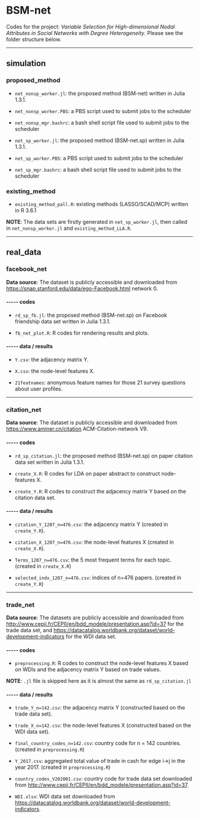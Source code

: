 # BSM-net
Codes for the project: *Variable Selection for High-dimensional Nodal Attributes in Social Networks with Degree Heterogeneity*. Please see the folder structure below. 

---------------------------------------------------------------------------------------

## simulation

### proposed_method

* `net_nonsp_worker.jl`: the proposed method (BSM-net) written in Julia 1.3.1.

* `net_nonsp_worker.PBS`: a PBS script used to submit jobs to the scheduler

* `net_nonsp_mgr.bashrc`: a bash shell script file used to submit jobs to the scheduler

* `net_sp_worker.jl`: the proposed method (BSM-net.sp) written in Julia 1.3.1.

* `net_sp_worker.PBS`: a PBS script used to submit jobs to the scheduler

* `net_sp_mgr.bashrc`: a bash shell script file used to submit jobs to the scheduler

### existing_method

* `existing_method_pall.R`: existing methods (LASSO/SCAD/MCP) written in R 3.6.1
    

**NOTE**: The data sets are firstly generated in `net_sp_worker.jl`, then called in `net_nonsp_worker.jl` and `existing_method_LLA.R`.

-------------------------------------------------------------------------------------------

## real_data

### facebook_net

**Data source**: The dataset is publicly accessible and downloaded from <https://snap.stanford.edu/data/ego-Facebook.html> network 0.

#### ----- codes

* `rd_sp_fb.jl`: the proposed method (BSM-net.sp) on Facebook friendship data set written in Julia 1.3.1.

* `fb_net_plot.R`: R codes for rendering results and plots.

#### ----- data / results

* `Y.csv`: the adjacency matrix Y.

* `X.csv`: the node-level features X.

* `21featnames`: anonymous feature names for those 21 survey questions about user profiles.

-------------------------------------------------------------------------------------------
 
### citation_net

**Data source**: The dataset is publicly accessible and downloaded from <https://www.aminer.cn/citation> ACM-Citation-network V9.

#### ----- codes

* `rd_sp_citation.jl`: the proposed method (BSM-net.sp) on paper citation data set written in Julia 1.3.1.

* `create_X.R`: R codes for LDA on paper abstract to construct node-features X.

* `create_Y.R`: R codes to construct the adjacency matrix Y based on the citation data set.

#### ----- data / results

* `citation_Y_1207_n=476.csv`: the adjacency matrix Y (created in `create_Y.R`).

* `citation_X_1207_n=476.csv`: the node-level features X (created in `create_X.R`).

* `Terms_1207_n=476.csv`: the 5 most frequent terms for each topic. (created in `create_X.R`)

* `selected_indx_1207_n=476.csv`: indices of n=476 papers. (created in `create_Y.R`)

---------------------------------------------------------------------------------------------------------------------------------

### trade_net

**Data source**: The datasets are publicly accessible and downloaded from <http://www.cepii.fr/CEPII/en/bdd_modele/presentation.asp?id=37> for the trade data set, and <https://datacatalog.worldbank.org/dataset/world-development-indicators> for the WDI data set.

#### ----- codes

* `preprocessing.R`: R codes to construct the node-level features X based on WDIs and the adjacency matrix Y based on trade values.

**NOTE**: `.jl` file is skipped here as it is almost the same as `rd_sp_citation.jl`

#### ----- data / results

* `trade_Y_n=142.csv`: the adjacency matrix Y (constructed based on the trade data set).

* `trade_X_n=142.csv`: the node-level features X (constructed based on the WDI data set).

* `final_country_codes_n=142.csv`: country code for n = 142 countries. (created in `preprocessing.R`)

* `Y_2017.csv`: aggregated total value of trade in cash for edge i->j in the year 2017. (created in `preprocessing.R`)

* `country_codes_V202001.csv`: country code for trade data set downloaded from <http://www.cepii.fr/CEPII/en/bdd_modele/presentation.asp?id=37>.

* `WDI.xlsx`: WDI data set downloaded from <https://datacatalog.worldbank.org/dataset/world-development-indicators>.
